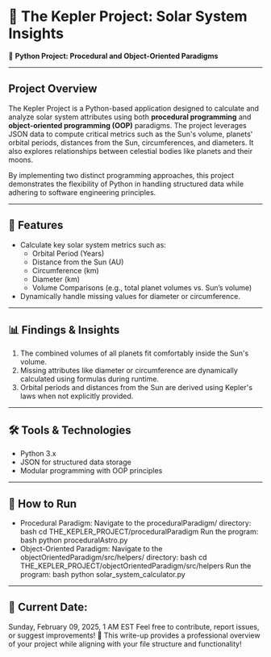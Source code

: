# 🌌 The Kepler Project: Solar System Insights  
🚀 **Python Project: Procedural and Object-Oriented Paradigms**

---

## **Project Overview**  
The Kepler Project is a Python-based application designed to calculate and analyze solar system attributes using both **procedural programming** and **object-oriented programming (OOP)** paradigms. The project leverages JSON data to compute critical metrics such as the Sun's volume, planets' orbital periods, distances from the Sun, circumferences, and diameters. It also explores relationships between celestial bodies like planets and their moons.

By implementing two distinct programming approaches, this project demonstrates the flexibility of Python in handling structured data while adhering to software engineering principles.

---

## **🌟 Features**  
- Calculate key solar system metrics such as:
  - Orbital Period (Years)
  - Distance from the Sun (AU)
  - Circumference (km)
  - Diameter (km)
  - Volume Comparisons (e.g., total planet volumes vs. Sun’s volume)
- Dynamically handle missing values for diameter or circumference.

---

## **📊 Findings & Insights**  
1. The combined volumes of all planets fit comfortably inside the Sun's volume.  
2. Missing attributes like diameter or circumference are dynamically calculated using formulas during runtime.  
3. Orbital periods and distances from the Sun are derived using Kepler's laws when not explicitly provided.

---

## **🛠️ Tools & Technologies**  
- Python 3.x  
- JSON for structured data storage  
- Modular programming with OOP principles

---

## **🔗 How to Run**
- Procedural Paradigm:
  Navigate to the proceduralParadigm/ directory:
  bash cd THE_KEPLER_PROJECT/proceduralParadigm
  Run the program: bash python proceduralAstro.py
- Object-Oriented Paradigm:
  Navigate to the objectOrientedParadigm/src/helpers/ directory:
  bash cd THE_KEPLER_PROJECT/objectOrientedParadigm/src/helpers
  Run the program: bash python solar_system_calculator.py

---

## **📅 Current Date:**
Sunday, February 09, 2025, 1 AM EST
Feel free to contribute, report issues, or suggest improvements! 🚀 This write-up provides a professional overview of your project while aligning with your file structure and functionality!
